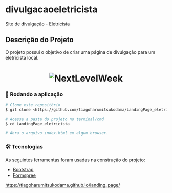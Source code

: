 # divulgacaoeletricista
Site de divulgação - Eletricista

## Descrição do Projeto
O projeto possui o objetivo de criar uma página de divulgação para um eletricista local.

<h1 align="center" width='300px' height='300px'>
  <img alt="NextLevelWeek" title="#Demonstracao" src="./comoUsarEletricista.gif" />
</h1>

### 🎲 Rodando a aplicação

```bash
# Clone este repositório
$ git clone <https://github.com/tiagoharumitsukodama/LandingPage_eletricista.git>

# Acesse a pasta do projeto no terminal/cmd
$ cd LandingPage_eletricista

# Abra o arquivo index.html em algum browser.
```

### 🛠 Tecnologias

As seguintes ferramentas foram usadas na construção do projeto:

- [Bootstrap](https://getbootstrap.com/)
- [Formspree](https://formspree.io/forms)

https://tiagoharumitsukodama.github.io/landing_page/
